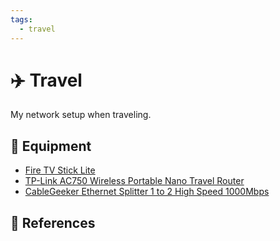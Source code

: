 ```yaml
---
tags:
  - travel
---
```

# :airplane: Travel

My network setup when traveling.

## :toolbox: Equipment

- [Fire TV Stick Lite][3]
- [TP-Link AC750 Wireless Portable Nano Travel Router][1]
- [CableGeeker Ethernet Splitter 1 to 2 High Speed 1000Mbps][2]

## :link: References

[1]: <https://a.co/d/4sFXb9O>
[2]: <https://a.co/d/h5E08TW>
[3]: <https://a.co/d/iRXi3Ef>
